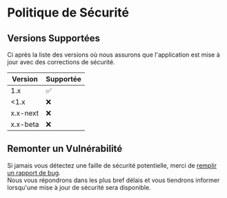 # Politique de Sécurité

## Versions Supportées

Ci après la liste des versions où nous assurons que l'application est mise à jour avec des corrections de sécurité.

| Version  | Supportée          |
| -------- | ------------------ |
| 1.x      | :white_check_mark: |
| <1.x     | :x:                |
| x.x-next | :x:                |
| x.x-beta | :x:                |

## Remonter un Vulnérabilité

Si jamais vous détectez une faille de sécurité potentielle, merci de [remplir un rapport de bug](https://github.com/SocialGouv/archifiltre-mails/issues/new?assignees=&labels=bug,vulnerability&template=Bug.yml).  
Nous vous répondrons dans les plus bref délais et vous tiendrons informer lorsqu'une mise à jour de sécurité sera disponible.
